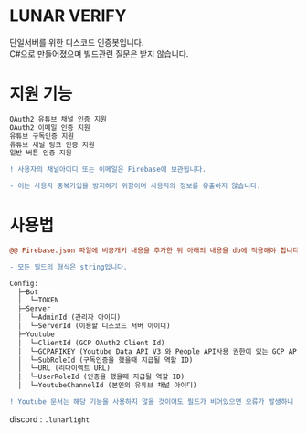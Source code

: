 # LUNAR VERIFY
단일서버를 위한 디스코드 인증봇입니다.  
C#으로 만들어졌으며 빌드관련 질문은 받지 않습니다.

# 지원 기능
```diff
OAuth2 유튜브 채널 인증 지원  
OAuth2 이메일 인증 지원  
유튜브 구독인증 지원  
유튜브 채널 링크 인증 지원  
일반 버튼 인증 지원  

! 사용자의 채널아이디 또는 이메일은 Firebase에 보관됩니다.

- 이는 사용자 중복가입을 방지하기 위함이며 사용자의 정보를 유출하지 않습니다.
```
# 사용법
```diff
@@ Firebase.json 파일에 비공개키 내용을 추가한 뒤 아래의 내용을 db에 적용해야 합니다. @@

- 모든 필드의 형식은 string입니다.

Config:
  ├─Bot
  │  └─TOKEN
  ├─Server
  │  └─AdminId (관리자 아이디)
  │  └─ServerId (이용할 디스코드 서버 아이디)
  ├─Youtube
  │  └─ClientId (GCP OAuth2 Client Id)
  │  └─GCPAPIKEY (Youtube Data API V3 와 People API사용 권한이 있는 GCP API KEY)
  │  └─SubRoleId (구독인증을 했을때 지급될 역할 ID)
  │  └─URL (리다이렉트 URL)
  │  └─UserRoleId (인증을 했을때 지급될 역할 ID)
  │  └─YoutubeChannelId (본인의 유튜브 채널 아이디)

! Youtube 문서는 해당 기능을 사용하지 않을 것이어도 필드가 비어있으면 오류가 발생하니 공백문자라도 추가해야 합니다.
```

discord : `.lunarlight`
